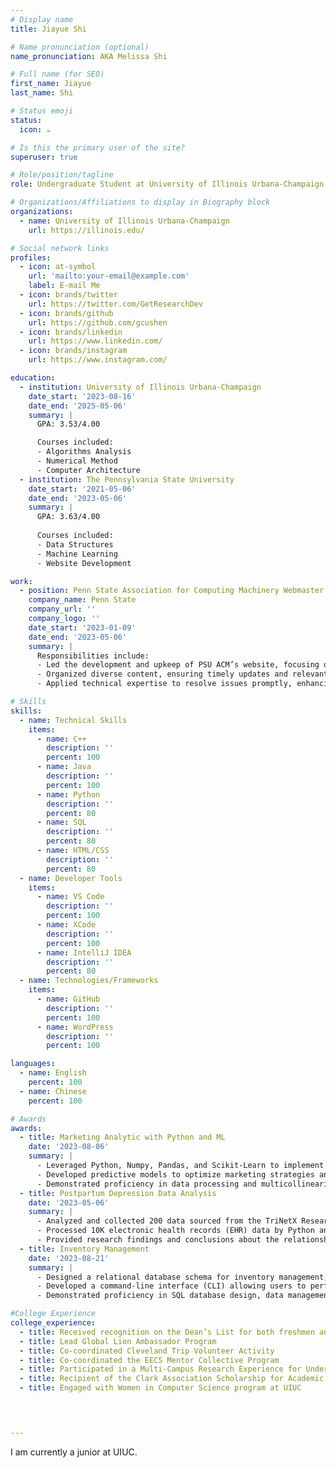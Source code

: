 ```yaml
---
# Display name
title: Jiayue Shi

# Name pronunciation (optional)
name_pronunciation: AKA Melissa Shi

# Full name (for SEO)
first_name: Jiayue
last_name: Shi

# Status emoji
status:
  icon: ☕️

# Is this the primary user of the site?
superuser: true

# Role/position/tagline
role: Undergraduate Student at University of Illinois Urbana-Champaign

# Organizations/Affiliations to display in Biography block
organizations:
  - name: University of Illinois Urbana-Champaign
    url: https://illinois.edu/

# Social network links
profiles:
  - icon: at-symbol
    url: 'mailto:your-email@example.com'
    label: E-mail Me
  - icon: brands/twitter
    url: https://twitter.com/GetResearchDev
  - icon: brands/github
    url: https://github.com/gcushen
  - icon: brands/linkedin
    url: https://www.linkedin.com/
  - icon: brands/instagram
    url: https://www.instagram.com/

education:
  - institution: University of Illinois Urbana-Champaign
    date_start: '2023-08-16'
    date_end: '2025-05-06'
    summary: |
      GPA: 3.53/4.00

      Courses included:
      - Algorithms Analysis
      - Numerical Method
      - Computer Architecture
  - institution: The Pennsylvania State University 
    date_start: '2021-05-06'
    date_end: '2023-05-06'
    summary: |
      GPA: 3.63/4.00
      
      Courses included:
      - Data Structures 
      - Machine Learning
      - Website Development

work:
  - position: Penn State Association for Computing Machinery Webmaster
    company_name: Penn State 
    company_url: ''
    company_logo: ''
    date_start: '2023-01-09'
    date_end: '2023-05-06'
    summary: |
      Responsibilities include:
      - Led the development and upkeep of PSU ACM’s website, focusing on user experience and engaging design.
      - Organized diverse content, ensuring timely updates and relevant information for the computing community.
      - Applied technical expertise to resolve issues promptly, enhancing website performance, security, and accessibility.

# Skills
skills:
  - name: Technical Skills
    items:
      - name: C++
        description: ''
        percent: 100
      - name: Java
        description: ''
        percent: 100
      - name: Python
        description: ''
        percent: 80
      - name: SQL
        description: ''
        percent: 80
      - name: HTML/CSS
        description: ''
        percent: 80
  - name: Developer Tools
    items:
      - name: VS Code
        description: ''
        percent: 100
      - name: XCode
        description: ''
        percent: 100
      - name: IntelliJ IDEA
        description: ''
        percent: 80
  - name: Technologies/Frameworks
    items:
      - name: GitHub
        description: ''
        percent: 100
      - name: WordPress
        description: ''
        percent: 100

languages:
  - name: English
    percent: 100
  - name: Chinese
    percent: 100

# Awards
awards:
  - title: Marketing Analytic with Python and ML 
    date: '2023-08-06'
    summary: |
      - Leveraged Python, Numpy, Pandas, and Scikit-Learn to implement machine algorithms for marketing analytics.
      - Developed predictive models to optimize marketing strategies and improve decision-making.
      - Demonstrated proficiency in data processing and multicollinearity datasets. Enhanced model accuracy and interpretability through feature engineering techniques.
  - title: Postpartum Depression Data Analysis
    date: '2023-05-06'
    summary: |
      - Analyzed and collected 200 data sourced from the TriNetX Research Network using Python for data manipulation and analysis, identifying the relationship between other diseases and postpartum depression.
      - Processed 10K electronic health records (EHR) data by Python and assessed the prevalence and impact of different diseases on the occurrence and severity of postpartum depression.
      - Provided research findings and conclusions about the relationship between postpartum depression and other health conditions.
  - title: Inventory Management
    date: '2023-08-21'
    summary: |
      - Designed a relational database schema for inventory management, including tables for products, categories, supplies, and transactions.
      - Developed a command-line interface (CLI) allowing users to perform tasks like adding products, updating details, tracking inventory, and generating basic reports using SQL queries.
      - Demonstrated proficiency in SQL database design, data management, and basic reporting, showcasing practical application and problem-solving abilities.

#College Experience
college_experience:
  - title: Received recognition on the Dean’s List for both freshmen and sophomore years
  - title: Lead Global Lion Ambassador Program
  - title: Co-coordinated Cleveland Trip Volunteer Activity
  - title: Co-coordinated the EECS Mentor Collective Program
  - title: Participated in a Multi-Campus Research Experience for Undergraduates Program
  - title: Recipient of the Clark Association Scholarship for Academic Excellence and Community Involvement
  - title: Engaged with Women in Computer Science program at UIUC

   


---
```

I am currently a junior at UIUC. 
